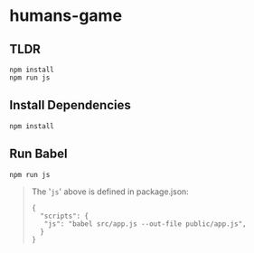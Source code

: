 # humans-game

## TLDR

```
npm install
npm run js
```

## Install Dependencies

`npm install`

## Run Babel

`npm run js`

> The '`js`' above is defined in package.json:
> ```
> {
>   "scripts": {
>    "js": "babel src/app.js --out-file public/app.js",
>   }
> }
> ```

